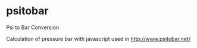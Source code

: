 # psitobar
Psi to Bar Conversion

Calculation of pressure bar with javascript used in http://www.psitobar.net/
